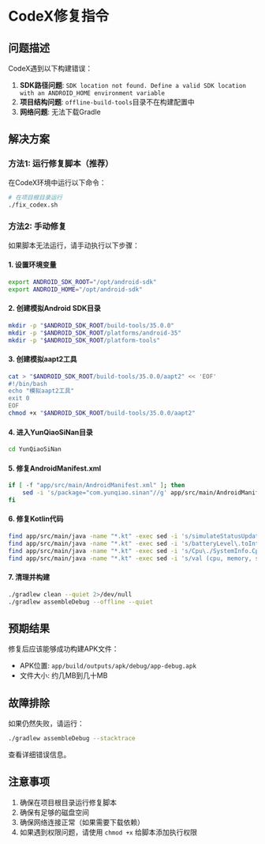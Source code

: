 # CodeX修复指令

## 问题描述

CodeX遇到以下构建错误：
1. **SDK路径问题**: `SDK location not found. Define a valid SDK location with an ANDROID_HOME environment variable`
2. **项目结构问题**: `offline-build-tools`目录不在构建配置中
3. **网络问题**: 无法下载Gradle

## 解决方案

### 方法1: 运行修复脚本（推荐）

在CodeX环境中运行以下命令：

```bash
# 在项目根目录运行
./fix_codex.sh
```

### 方法2: 手动修复

如果脚本无法运行，请手动执行以下步骤：

#### 1. 设置环境变量
```bash
export ANDROID_SDK_ROOT="/opt/android-sdk"
export ANDROID_HOME="/opt/android-sdk"
```

#### 2. 创建模拟Android SDK目录
```bash
mkdir -p "$ANDROID_SDK_ROOT/build-tools/35.0.0"
mkdir -p "$ANDROID_SDK_ROOT/platforms/android-35"
mkdir -p "$ANDROID_SDK_ROOT/platform-tools"
```

#### 3. 创建模拟aapt2工具
```bash
cat > "$ANDROID_SDK_ROOT/build-tools/35.0.0/aapt2" << 'EOF'
#!/bin/bash
echo "模拟aapt2工具"
exit 0
EOF
chmod +x "$ANDROID_SDK_ROOT/build-tools/35.0.0/aapt2"
```

#### 4. 进入YunQiaoSiNan目录
```bash
cd YunQiaoSiNan
```

#### 5. 修复AndroidManifest.xml
```bash
if [ -f "app/src/main/AndroidManifest.xml" ]; then
    sed -i 's/package="com.yunqiao.sinan"//g' app/src/main/AndroidManifest.xml
fi
```

#### 6. 修复Kotlin代码
```bash
find app/src/main/java -name "*.kt" -exec sed -i 's/simulateStatusUpdate()/\/\/ simulateStatusUpdate() - 临时注释/g' {} \; 2>/dev/null
find app/src/main/java -name "*.kt" -exec sed -i 's/batteryLevel\.toInt()/batteryLevel.value.toInt()/g' {} \; 2>/dev/null
find app/src/main/java -name "*.kt" -exec sed -i 's/Cpu\./SystemInfo.Cpu./g' {} \; 2>/dev/null
find app/src/main/java -name "*.kt" -exec sed -i 's/val (cpu, memory, storage) = systemInfo/val (cpu, memory, storage) = systemInfo.toList()/g' {} \; 2>/dev/null
```

#### 7. 清理并构建
```bash
./gradlew clean --quiet 2>/dev/null
./gradlew assembleDebug --offline --quiet
```

## 预期结果

修复后应该能够成功构建APK文件：
- APK位置: `app/build/outputs/apk/debug/app-debug.apk`
- 文件大小: 约几MB到几十MB

## 故障排除

如果仍然失败，请运行：
```bash
./gradlew assembleDebug --stacktrace
```

查看详细错误信息。

## 注意事项

1. 确保在项目根目录运行修复脚本
2. 确保有足够的磁盘空间
3. 确保网络连接正常（如果需要下载依赖）
4. 如果遇到权限问题，请使用 `chmod +x` 给脚本添加执行权限

